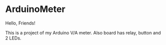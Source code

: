 # ArduinoMeter

Hello, Friends!

This is a project of my Arduino V/A meter. Also board has relay, button and 2 LEDs.
